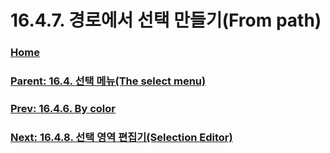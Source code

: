 # 16.4.7. 경로에서 선택 만들기(From path)

### [Home](./00-home.md)
### [Parent: 16.4. 선택 메뉴(The select menu)](./16-04-00-the-select-menu.md)
### [Prev: 16.4.6. By color](./16-04-06-by-color.md)
### [Next: 16.4.8. 선택 영역 편집기(Selection Editor)](./16-04-08-00-selection_editor.md)
